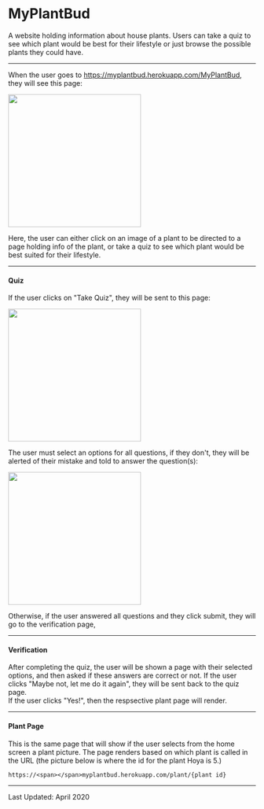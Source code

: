 # MyPlantBud </br>

A website holding information about house plants. Users can take a quiz to see which plant would be best for their lifestyle or just browse the possible plants they could have.

____________________________________________________________________________________


When the user goes to https://myplantbud.herokuapp.com/MyPlantBud, they will see this page: </br>

<img src="./Images/MPB_mainmenu.png" width="270">

Here, the user can either click on an image of a plant to be directed to a page holding info of the plant, or take a quiz to see which plant would be best suited for their lifestyle. </br>

______________________________________________________________________________

#### Quiz </br>

If the user clicks on "Take Quiz", they will be sent to this page: </br>

<img src="./Images/MPB_quiz.png" width="270">

The user must select an options for all questions, if they don't, they will be alerted of their mistake and told to answer the question(s): </br>

<img src="./Images/MPB_quizwrong.png" width="270">

Otherwise, if the user answered all questions and they click submit, they will go to the verification page, </br>


______________________________________________________________________________

#### Verification </br>

After completing the quiz, the user will be shown a page with their selected options, and then asked if these answers are correct or not. If the user clicks "Maybe not, let me do it again", they will be sent back to the quiz page. </br>
If the user clicks "Yes!", then the respsective plant page will render.

______________________________________________________________________________

#### Plant Page </br>

This is the same page that will show if the user selects from the home screen a plant picture. The page renders based on which plant is called in the URL (the picture below is where the id for the plant Hoya is 5.)

```
https://<span></span>myplantbud.herokuapp.com/plant/{plant id}
```



______________________________________________________________________________
Last Updated: April 2020